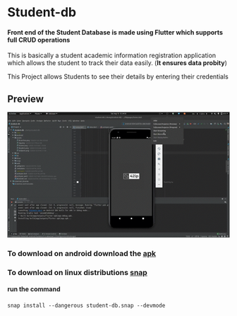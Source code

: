# Student-db

#### Front end of the Student Database is made using Flutter which supports full CRUD operations

This is basically a student academic information registration application which allows the student to track their data easily. (**It ensures data probity**)

This Project allows Students to see their details by entering their credentials

## Preview

![](assets/giphy.gif)

### To download on android download the [apk](https://github.com/42ip/student-db/releases/download/v1.0.0/app-release.apk)

### To download on linux distributions [snap](https://github.com/42ip/student-db/releases/download/v1.0.0/student-db.snap)
#### run the command 
``` snap install --dangerous student-db.snap --devmode ```
